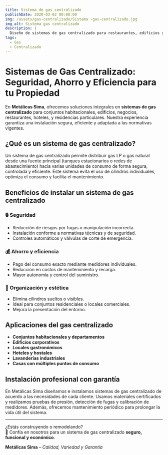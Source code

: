 ```yaml
---
title: Sistema de gas centralizado
publishDate: 2020-03-02 00:00:00
img: /assets/gas-centralizado/Sistema -gas-centralizado.jpg
img_alt: Sistema gas centralizado
description: |
  Diseño de sistemas de gas centralizado para restaurantes, edificios y hogares
tags:
  - Gas
  - Centralizado
---
```


# Sistemas de Gas Centralizado: Seguridad, Ahorro y Eficiencia para tu Propiedad

En **Metálicas Sima**, ofrecemos soluciones integrales en **sistemas de gas centralizado** para conjuntos habitacionales, edificios, negocios, restaurantes, hoteles, y residencias particulares. Nuestra experiencia garantiza una instalación segura, eficiente y adaptada a las normativas vigentes.

## ¿Qué es un sistema de gas centralizado?

Un sistema de gas centralizado permite distribuir gas LP o gas natural desde una fuente principal (tanques estacionarios o redes de abastecimiento) hacia varias unidades de consumo de forma segura, controlada y eficiente. Este sistema evita el uso de cilindros individuales, optimiza el consumo y facilita el mantenimiento.

## Beneficios de instalar un sistema de gas centralizado

### 🔒 Seguridad
- Reducción de riesgos por fugas o manipulación incorrecta.
- Instalación conforme a normativas técnicas y de seguridad.
- Controles automáticos y válvulas de corte de emergencia.

### 💰 Ahorro y eficiencia
- Pago del consumo exacto mediante medidores individuales.
- Reducción en costos de mantenimiento y recarga.
- Mayor autonomía y control del suministro.

### 🏢 Organización y estética
- Elimina cilindros sueltos o visibles.
- Ideal para conjuntos residenciales o locales comerciales.
- Mejora la presentación del entorno.

## Aplicaciones del gas centralizado

- **Conjuntos habitacionales y departamentos**
- **Edificios corporativos**
- **Locales gastronómicos**
- **Hoteles y hostales**
- **Lavanderías industriales**
- **Casas con múltiples puntos de consumo**

## Instalación profesional con garantía

En Metálicas Sima diseñamos e instalamos sistemas de gas centralizado de acuerdo a las necesidades de cada cliente. Usamos materiales certificados y realizamos pruebas de presión, detección de fugas y calibración de medidores. Además, ofrecemos mantenimiento periódico para prolongar la vida útil del sistema.

---

¿Estás construyendo o remodelando?  
🔧 Confía en nosotros para un sistema de gas centralizado **seguro, funcional y económico**.

**Metálicas Sima** – *Calidad, Variedad y Garantía*

